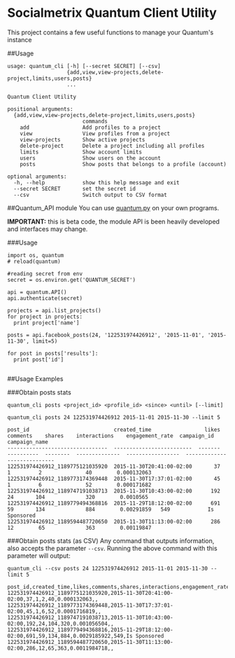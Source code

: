 # Socialmetrix Quantum Client Utility
This project contains a few useful functions to manage your Quantum's instance

##Usage
```
usage: quantum_cli [-h] [--secret SECRET] [--csv]
                   {add,view,view-projects,delete-project,limits,users,posts}
                   ...

Quantum Client Utility

positional arguments:
  {add,view,view-projects,delete-project,limits,users,posts}
                        commands
    add                 Add profiles to a project
    view                View profiles from a project
    view-projects       Show active projects
    delete-project      Delete a project including all profiles
    limits              Show account limits
    users               Show users on the account
    posts               Show posts that belongs to a profile (account)

optional arguments:
  -h, --help            show this help message and exit
  --secret SECRET       set the secret id
  --csv                 Switch output to CSV format
```

##Quantum_API module
You can use [quantum.py](quantum.py) on your own programs.

**IMPORTANT:** this is beta code, the module API is been heavily developed and interfaces may change.

###Usage
```
import os, quantum
# reload(quantum)

#reading secret from env
secret = os.environ.get('QUANTUM_SECRET')

api = quantum.API()
api.authenticate(secret)

projects = api.list_projects()
for project in projects:
  print project['name']

posts = api.facebook_posts(24, '122531974426912', '2015-11-01', '2015-11-30', limit=5)

for post in posts['results']:
  print post['id']


```

##Usage Examples

###Obtain posts stats
```
quantum_cli posts <project_id> <profile_id> <since> <until> [--limit]
  
quantum_cli posts 24 122531974426912 2015-11-01 2015-11-30 --limit 5

post_id                           created_time                 likes    comments    shares    interactions    engagement_rate  campaign_id    campaign_name
--------------------------------  -------------------------  -------  ----------  --------  --------------  -----------------  -------------  ---------------
122531974426912_1189775121035920  2015-11-30T20:41:00-02:00       37           1         2              40        0.000132063
122531974426912_1189773174369448  2015-11-30T17:37:01-02:00       45           1         6              52        0.000171682
122531974426912_1189747191038713  2015-11-30T10:43:00-02:00      192          24       104             320        0.0010565
122531974426912_1189779494368816  2015-11-29T18:12:00-02:00      691          59       134             884        0.00291859   549            Is Sponsored
122531974426912_1189594487720650  2015-11-30T11:13:00-02:00      286          12        65             363        0.00119847
````

###Obtain posts stats (as CSV)
Any command that outputs information, also accepts the parameter `--csv`. Running the above command with this parameter will output:
```
quantum_cli --csv posts 24 122531974426912 2015-11-01 2015-11-30 --limit 5

post_id,created_time,likes,comments,shares,interactions,engagement_rate,campaign_id,campaign_name
122531974426912_1189775121035920,2015-11-30T20:41:00-02:00,37,1,2,40,0.000132063,,
122531974426912_1189773174369448,2015-11-30T17:37:01-02:00,45,1,6,52,0.0001716819,,
122531974426912_1189747191038713,2015-11-30T10:43:00-02:00,192,24,104,320,0.001056504,,
122531974426912_1189779494368816,2015-11-29T18:12:00-02:00,691,59,134,884,0.0029185922,549,Is Sponsored
122531974426912_1189594487720650,2015-11-30T11:13:00-02:00,286,12,65,363,0.0011984718,,
```

